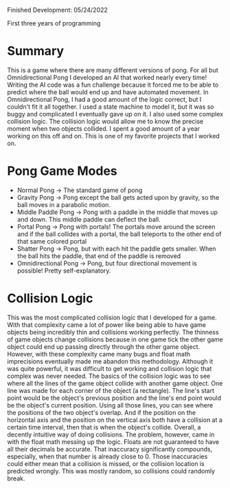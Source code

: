 Finished Development: 05/24/2022

First three years of programming

# Summary
This is a game where there are many different versions of pong. For all but Omnidirectional Pong I developed an AI that
worked nearly every time! Writing the AI code was a fun challenge because it forced me to be able to predict where the ball
would end up and have automated movement. In Omnidirectional Pong, I had a good amount of the logic correct, but I couldn't fit it all
together. I used a state machine to model it, but it was so buggy and complicated I eventually gave up on it. I also used
some complex collision logic. The collision logic would allow me to know the precise moment when two objects collided.
I spent a good amount of a year working on this off and on. This is one of my favorite projects that I worked on.

# Pong Game Modes
- Normal Pong &rarr; The standard game of pong
- Gravity Pong &rarr; Pong except the ball gets acted upon by gravity, so the ball moves in a parabolic motion.
- Middle Paddle Pong &rarr; Pong with a paddle in the middle that moves up and down. This middle paddle can deflect the ball.
- Portal Pong &rarr; Pong with portals! The portals move around the screen and if the ball collides with a portal, the ball teleports to the other end of that same colored portal
- Shatter Pong &rarr; Pong, but with each hit the paddle gets smaller. When the ball hits the paddle, that end of the paddle is removed
- Omnidirectional Pong &rarr; Pong, but four directional movement is possible! Pretty self-explanatory.

# Collision Logic
This was the most complicated collision logic that I developed for a game. With that complexity came a lot of power like
being able to have game objects being incredibly thin and collisions working perfectly. The thinness of game objects change
collisions because in one game tick the other game object could end up passing directly through the other game object.
However, with these complexity came many bugs and float math imprecisions eventually made me abandon this methodology. Although
it was quite powerful, it was difficult to get working and collision logic that complex was never needed. The basics of the
collision logic was to see where all the lines of the game object collide with another game object. One line was made for
each corner of the object (a rectangle). The line's start point would be the object's previous position and the line's
end point would be the object's current position. Using all those lines, you can see where the positions of the two object's
overlap. And if the position on the horizontal axis and the position on the vertical axis both have a collision at a certain
time interval, then that is when the object's collide. Overall, a decently intuitive way of doing collisions. The problem,
however, came in with the float math messing up the logic. Floats are not guaranteed to have all their decimals be accurate.
That inaccuracy significantly compounds, especially, when that number is already close to 0. Those inaccuracies could either
mean that a collision is missed, or the collision location is predicted wrongly. This was mostly random, so collisions
could randomly break.